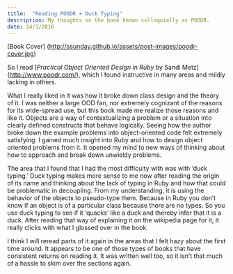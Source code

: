 ```yaml
---
title:  "Reading POODR + Duck Typing"
description: My thoughts on the book known colloquially as POODR.
date: 14/1/2016
---
```

[Book Cover] (http://ssunday.github.io/assets/post-images/poodr-cover.jpg)

So I read [*Practical Object Oriented Design in Ruby* by Sandi Metz] (http://www.poodr.com/), which I found instructive in many areas and mildly lacking in others.

What I really liked in it was how it broke down class design and the theory of it. I was neither a large OOD fan, nor extremely cognizant of the reasons for its wide-spread use, but this book made me realize those reasons and like it. Objects are a way of contextualizing a problem or a situation into clearly defined constructs that behave logically. Seeing how the author broke down the example problems into object-oriented code felt extremely satisfying. I gained much insight into Ruby and how to design object oriented problems from it. It opened my mind to new ways of thinking about how to approach and break down unwieldy problems.

The area that I found that I had the most difficulty with was with ‘duck typing.’ Duck typing makes more sense to me now after reading the origin of its name and thinking about the lack of typing in Ruby and how that could be problematic in decoupling. From my understanding, it is using the behavior of the objects to pseudo-type them. Because in Ruby you don’t know if an object is of a particular class because there are no types. So you use duck typing to see if it ‘quacks’ like a duck and thereby infer that it is a duck. After reading that way of explaining it on the wikipedia page for it, it really clicks with what I glossed over in the book.

I think I will reread parts of it again in the areas that I felt hazy about the first time around. It appears to be one of those types of books that have consistent returns on reading it. It was written well too, so it isn’t that much of a hassle to skim over the sections again.
